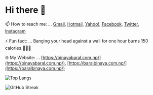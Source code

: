 # Hi there 👋

📫 How to reach me: ... [Gmail](mailto:binaya.baral5@gmail.com), [Hotmail](mailto:binaya.baral5@hotmail.com), [Yahoo!](mailto:binaya.baral5@yahoo.com), [Facebook](https://www.facebook.com/binaya.baral.98), [Twitter](https://twitter.com/binayabaral), [Instagram](https://www.instagram.com/binaya.baral5/)

⚡ Fun fact: ... Banging your head against a wall for one hour burns 150 calories.🤣🤣🤣

🌐 My Website: ... [https://binayabaral.com.np/](https://binayabaral.com.np/), [https://baralbinaya.com.np/](https://baralbinaya.com.np/)

![Top Langs](https://github-readme-stats.vercel.app/api/top-langs/?username=binayabaral&layout=compact&theme=gotham)

<!-- ![Binaya Baral's GitHub stats](https://github-readme-stats.vercel.app/api?username=binayabaral&show_icons=true&theme=gotham&count_private=true) -->

![GitHub Streak](https://github-readme-streak-stats.herokuapp.com/?user=binayabaral&theme=gotham)

<!-- ![Contribution](https://activity-graph.herokuapp.com/graph?username=binayabaral&theme=gotham) -->
